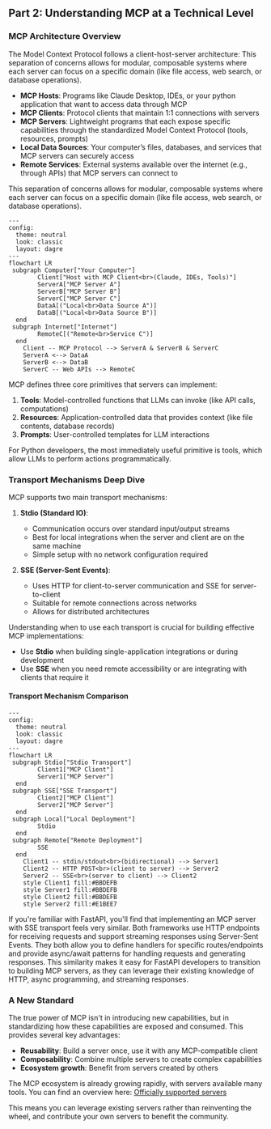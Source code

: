 ## Part 2: Understanding MCP at a Technical Level

### MCP Architecture Overview

The Model Context Protocol follows a client-host-server architecture:
This separation of concerns allows for modular, composable systems where each server can focus on a specific domain (like file access, web search, or database operations).

- **MCP Hosts**: Programs like Claude Desktop, IDEs, or your python application that want to access data through MCP
- **MCP Clients**: Protocol clients that maintain 1:1 connections with servers
- **MCP Servers**: Lightweight programs that each expose specific capabilities through the standardized Model Context Protocol (tools, resources, prompts)
- **Local Data Sources**: Your computer’s files, databases, and services that MCP servers can securely access
- **Remote Services**: External systems available over the internet (e.g., through APIs) that MCP servers can connect to

This separation of concerns allows for modular, composable systems where each server can focus on a specific domain (like file access, web search, or database operations).

```mermaid
---
config:
  theme: neutral
  look: classic
  layout: dagre
---
flowchart LR
 subgraph Computer["Your Computer"]
        Client["Host with MCP Client<br>(Claude, IDEs, Tools)"]
        ServerA["MCP Server A"]
        ServerB["MCP Server B"]
        ServerC["MCP Server C"]
        DataA[("Local<br>Data Source A")]
        DataB[("Local<br>Data Source B")]
  end
 subgraph Internet["Internet"]
        RemoteC[("Remote<br>Service C")]
  end
    Client -- MCP Protocol --> ServerA & ServerB & ServerC
    ServerA <--> DataA
    ServerB <--> DataB
    ServerC -- Web APIs --> RemoteC
```

MCP defines three core primitives that servers can implement:

1. **Tools**: Model-controlled functions that LLMs can invoke (like API calls, computations)
2. **Resources**: Application-controlled data that provides context (like file contents, database records)
3. **Prompts**: User-controlled templates for LLM interactions

For Python developers, the most immediately useful primitive is tools, which allow LLMs to perform actions programmatically.

### Transport Mechanisms Deep Dive

MCP supports two main transport mechanisms:

1. **Stdio (Standard IO)**: 
   - Communication occurs over standard input/output streams
   - Best for local integrations when the server and client are on the same machine
   - Simple setup with no network configuration required

2. **SSE (Server-Sent Events)**:
   - Uses HTTP for client-to-server communication and SSE for server-to-client
   - Suitable for remote connections across networks
   - Allows for distributed architectures

Understanding when to use each transport is crucial for building effective MCP implementations:

- Use **Stdio** when building single-application integrations or during development
- Use **SSE** when you need remote accessibility or are integrating with clients that require it

#### Transport Mechanism Comparison

```mermaid
---
config:
  theme: neutral
  look: classic
  layout: dagre
---
flowchart LR
 subgraph Stdio["Stdio Transport"]
        Client1["MCP Client"]
        Server1["MCP Server"]
  end
 subgraph SSE["SSE Transport"]
        Client2["MCP Client"]
        Server2["MCP Server"]
  end
 subgraph Local["Local Deployment"]
        Stdio
  end
 subgraph Remote["Remote Deployment"]
        SSE
  end
    Client1 -- stdin/stdout<br>(bidirectional) --> Server1
    Client2 -- HTTP POST<br>(client to server) --> Server2
    Server2 -- SSE<br>(server to client) --> Client2
    style Client1 fill:#BBDEFB
    style Server1 fill:#BBDEFB
    style Client2 fill:#BBDEFB
    style Server2 fill:#E1BEE7
```

If you're familiar with FastAPI, you'll find that implementing an MCP server with SSE transport feels very similar. Both frameworks use HTTP endpoints for receiving requests and support streaming responses using Server-Sent Events. They both allow you to define handlers for specific routes/endpoints and provide async/await patterns for handling requests and generating responses. This similarity makes it easy for FastAPI developers to transition to building MCP servers, as they can leverage their existing knowledge of HTTP, async programming, and streaming responses.

### A New Standard

The true power of MCP isn't in introducing new capabilities, but in standardizing how these capabilities are exposed and consumed. This provides several key advantages:

- **Reusability**: Build a server once, use it with any MCP-compatible client
- **Composability**: Combine multiple servers to create complex capabilities
- **Ecosystem growth**: Benefit from servers created by others

The MCP ecosystem is already growing rapidly, with servers available many tools. You can find an overview here: [Officially supported servers](https://github.com/modelcontextprotocol/servers)

This means you can leverage existing servers rather than reinventing the wheel, and contribute your own servers to benefit the community.

